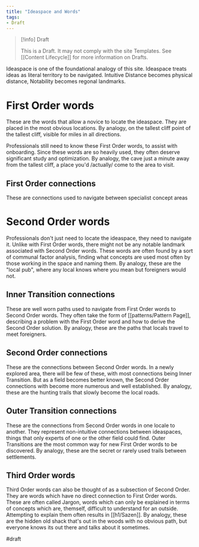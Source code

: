 ```yaml
---
title: "Ideaspace and Words"
tags:
- Draft
---
```

> [!info] Draft
>
> This is a Draft. It may not comply with the site Templates. See [[Content Lifecycle]] for more information on Drafts.

Ideaspace is one of the foundational analogy of this site. Ideaspace treats ideas as literal territory to be navigated.  Intuitive Distance becomes physical distance, Notability becomes regonal landmarks.

# First Order words

These are the words that allow a novice to locate the ideaspace.  They are placed in the most obvious locations.  By analogy, on the tallest cliff point of the tallest cliff, visible for miles in all directions.

Professionals still need to know these First Order words, to assist with onboarding.  Since these words are so heavily used, they often deserve significant study and optimization.  By analogy, the cave just a minute away from the tallest cliff, a place you'd /actually/ come to the area to visit.

## First Order connections

These are connections used to navigate between specialist concept areas

# Second Order words

Professionals don't just need to locate the ideaspace, they need to navigate it.  Unlike with First Order words, there might not be any notable landmark associated with Second Order words. These words are often found by a sort of communal factor analysis, finding what concepts are used most often by those working in the space and naming them.  By analogy, these are the "local pub", where any local knows where you mean but foreigners would not.

## Inner Transition connections

These are well worn paths used to navigate from First Order words to Second Order words.  They often take the form of [[patterns/Pattern Page]], describing a problem with the First Order word and how to derive the Second Order solution.  By analogy, these are the paths that locals travel to meet foreigners.

## Second Order connections

These are the connections between Second Order words.  In a newly explored area, there will be few of these, with most connections being Inner Transition.  But as a field becomes better known, the Second Order connections with become more numerous and well established.  By analogy, these are the hunting trails that slowly become the local roads.

## Outer Transition connections

These are the connections from Second Order words in one locale to another.  They represent non-intuitive connections between ideaspaces, things that only experts of one or the other field could find.  Outer Transitions are the most common way for new First Order words to be discovered.  By analogy, these are the secret or rarely used trails between settlements.

## Third Order words

Third Order words can also be thought of as a subsection of Second Order.  They are words which have no direct connection to First Order words.  These are often called Jargon, words which can only be explained in terms of concepts which are, themself, difficult to understand for an outside.  Attempting to explain them often results in [[h1/Sazen]]. By analogy, these are the hidden old shack that's out in the woods with no obvious path, but everyone knows its out there and talks about it sometimes.

#draft
